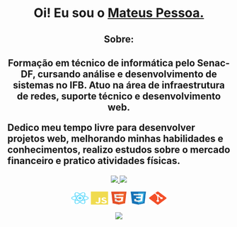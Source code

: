 <div>
  
  <h1 align="center">
    Oi! Eu sou o 
    <a href="https://www.linkedin.com/in/mateus-pessoa-lacerda-971a9a270/"> Mateus Pessoa. 
</a>
  </h1>

   
  <h2 align="center"> Sobre: <h2/>
  
  <p align="center">
Formação em técnico de informática pelo Senac-DF, cursando análise e desenvolvimento de sistemas no IFB. Atuo na área de infraestrutura de redes, suporte técnico e desenvolvimento web.

Dedico meu tempo livre para desenvolver projetos web, melhorando minhas habilidades e conhecimentos, realizo estudos sobre o mercado financeiro e pratico atividades físicas. 
  </p>
 
</div>

<div align="center">
  <a href="https://github.com/Mr-Pessoa">
    <img height="146em" src="https://github-readme-stats.vercel.app/api?username=Mr-Pessoa&count_private=true&include_all_commits=true&show_icons=true&theme=dracula&hide_border=false&show_owner=true"/>
    <img height="146em" src="https://github-readme-stats.vercel.app/api/top-langs/?username=Mr-Pessoa&theme=dracula&hide_border=false&&layout=compact"/>
  </a>
</div>

<div align="center" valign="top"><br>
  <img align="center" alt="React" height="30" width="40" src="https://raw.githubusercontent.com/devicons/devicon/master/icons/react/react-original.svg">
  <img align="center" alt="Js" height="30" width="40" src="https://raw.githubusercontent.com/devicons/devicon/master/icons/javascript/javascript-plain.svg">
  <img align="center" alt="HTML" height="30" width="40" src="https://raw.githubusercontent.com/devicons/devicon/master/icons/html5/html5-original.svg">
  <img align="center" alt="CSS" height="30" width="40" src="https://raw.githubusercontent.com/devicons/devicon/master/icons/css3/css3-original.svg">
  <img align="center" alt="git" height="30" width="40" src="https://raw.githubusercontent.com/devicons/devicon/master/icons/git/git-original.svg">
</div><br>

<div align="center">
  <a href="https://www.linkedin.com/in/mateus-pessoa-lacerda-971a9a270/" target="_blank"><img src="https://img.shields.io/badge/-LinkedIn-%230077B5?style=for-the-badge&logo=linkedin&logoColor=white" target="_blank"></a> 
</div>

<div align="center">
